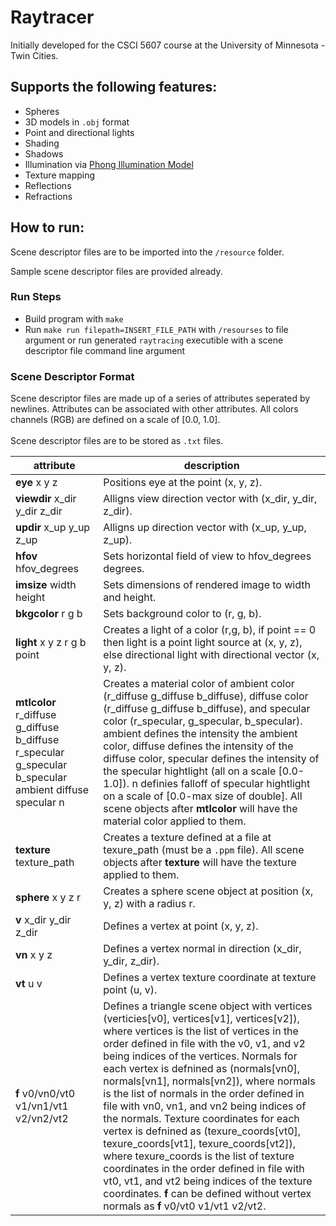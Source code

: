 # Raytracer

Initially developed for the CSCI 5607 course at the University of Minnesota - Twin Cities.

## Supports the following features:
- Spheres
- 3D models in `.obj` format
- Point and directional lights
- Shading
- Shadows
- Illumination via [Phong Illumination Model](https://en.wikipedia.org/wiki/Phong_reflection_model)
- Texture mapping
- Reflections
- Refractions

## How to run:
Scene descriptor files are to be imported into the `/resource` folder.

Sample scene descriptor files are provided already.

### Run Steps
- Build program with `make`
- Run `make run filepath=INSERT_FILE_PATH` with `/resourses` to file argument or run generated `raytracing` executible with a scene descriptor file command line argument

### Scene Descriptor Format
Scene descriptor files are made up of a series of attributes seperated by newlines. Attributes can be associated with other attributes.
All colors channels (RGB) are defined on a scale of \[0.0, 1.0\].
<br><br>
Scene descriptor files are to be stored as `.txt` files.

| attribute | description |
| --------- | ----------- |
| **eye** x y z | Positions eye at the point (x, y, z). |
| **viewdir** x_dir y_dir z_dir | Alligns view direction vector with (x_dir, y_dir, z_dir). |
| **updir** x_up y_up z_up | Alligns up direction vector with (x_up, y_up, z_up). |
| **hfov** hfov_degrees | Sets horizontal field of view to hfov_degrees degrees. |
| **imsize** width height | Sets dimensions of rendered image to width and height. |
| **bkgcolor** r g b | Sets background color to (r, g, b). |
| **light** x y z r g b point | Creates a light of a color (r,g, b), if point == 0 then light is a point light source at (x, y, z), else directional light with directional vector (x, y, z). |
| **mtlcolor** r_diffuse g_diffuse b_diffuse r_specular g_specular b_specular ambient diffuse specular n | Creates a material color of ambient color (r_diffuse g_diffuse b_diffuse), diffuse color (r_diffuse g_diffuse b_diffuse), and specular color (r_specular, g_specular, b_specular). ambient defines the intensity the ambient color, diffuse defines the intensity of the diffuse color, specular defines the intensity of the specular hightlight (all on a scale \[0.0-1.0\]). n definies falloff of specular hightlight on a scale of \[0.0-max size of double\]. All scene objects after **mtlcolor** will have the material color applied to them. |
| **texture** texture_path | Creates a texture defined at a file at texure_path (must be a `.ppm` file). All scene objects after **texture** will have the texture applied to them. |
| **sphere** x y z r | Creates a sphere scene object at position (x, y, z) with a radius r. |
| **v**  x_dir y_dir z_dir | Defines a vertex at point (x, y, z). |
| **vn** x y z | Defines a vertex normal in direction (x_dir, y_dir, z_dir). |
| **vt** u v | Defines a vertex texture coordinate at texture point (u, v). |
| **f** v0/vn0/vt0 v1/vn1/vt1 v2/vn2/vt2 | Defines a triangle scene object with vertices (verticies\[v0\], vertices\[v1\], vertices\[v2\]), where vertices is the list of vertices in the order defined in file with the v0, v1, and v2 being indices of the vertices. Normals for each vertex is defnined as (normals\[vn0\], normals\[vn1\], normals\[vn2\]), where normals is the list of normals in the order defined in file with vn0, vn1, and vn2 being indices of the normals. Texture coordinates for each vertex is defnined as (texure_coords\[vt0\], texure_coords\[vt1\], texure_coords\[vt2\]), where texure_coords is the list of texture coordinates in the order defined in file with vt0, vt1, and vt2 being indices of the texture coordinates. **f** can be defined without vertex normals as **f** v0/vt0 v1/vt1 v2/vt2. |
